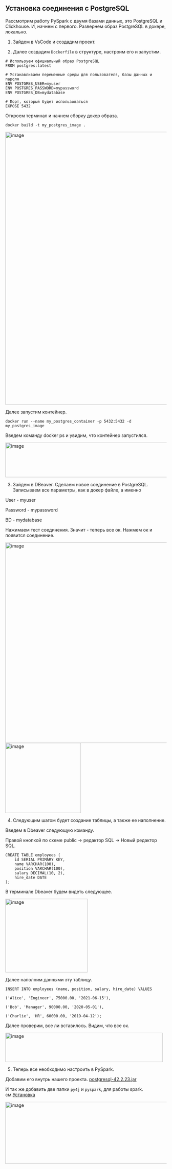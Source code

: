 ## Установка соединения c PostgreSQL

Рассмотрим работу PySpark с двумя базами данных, это PostgreSQL и Clickhouse. И, начнем с первого. Развернем образ PostgreSQL в докере, локально.

1. Зайдем в VsCode и создадим проект.

2. Далее создадим `Dockerfile` в структуре, настроим его и запустим.

```
# Используем официальный образ PostgreSQL
FROM postgres:latest

# Устанавливаем переменные среды для пользователя, базы данных и пароля
ENV POSTGRES_USER=myuser
ENV POSTGRES_PASSWORD=mypassword
ENV POSTGRES_DB=mydatabase

# Порт, который будет использоваться
EXPOSE 5432
```
                  
Откроем терминал и начнем сборку докер образа.

`docker build -t my_postgres_image .`

<img width="1020" height="849" alt="image" src="https://github.com/user-attachments/assets/c185d87f-7d3d-4efb-8f33-dfd809aaaaa7" />

Далее запустим контейнер.

`docker run --name my_postgres_container -p 5432:5432 -d my_postgres_image`
               
Введем команду docker ps и увидим, что контейнер запустился.

<img width="1292" height="108" alt="image" src="https://github.com/user-attachments/assets/966baadb-cd87-4567-9eea-390a3ee2f814" />

3. Зайдем в DBeaver. Сделаем новое соединение в PostgreSQL. Записываем все параметры, как в докер файле, а именно

User - myuser

Password -  mypassword

BD - mydatabase

Нажимаем тест соединения. Значит - теперь все ок. Нажмем ок и появится соединение.

<img width="694" height="624" alt="image" src="https://github.com/user-attachments/assets/9893afa8-41af-4ebc-9f70-03714cea0955" />

<img width="236" height="218" alt="image" src="https://github.com/user-attachments/assets/fc280d19-82b8-4c81-96d9-420dbab992a3" />

4. Следующим шагом будет создание таблицы, а также ее наполнение.

Введем в Dbeaver следующую команду.

Правой кнопкой по схеме public -> редактор SQL -> Новый редактор SQL.

```
CREATE TABLE employees (
    id SERIAL PRIMARY KEY,
    name VARCHAR(100),
    position VARCHAR(100),
    salary DECIMAL(10, 2),
    hire_date DATE
);
```

В терминале Dbeaver будем видеть следующее.

<img width="257" height="229" alt="image" src="https://github.com/user-attachments/assets/54f617d6-8864-4af4-a7f4-9d79c52c954e" />

Далее наполним данными эту таблицу.

```
INSERT INTO employees (name, position, salary, hire_date) VALUES

('Alice', 'Engineer', 75000.00, '2021-06-15'),

('Bob', 'Manager', 90000.00, '2020-05-01'),

('Charlie', 'HR', 60000.00, '2019-04-12');
```

Далее проверим, все ли вставилось. Видим, что все ок.

<img width="492" height="91" alt="image" src="https://github.com/user-attachments/assets/8039d46f-3c5f-4a9f-8f0f-40d901ded1c0" />

5. Теперь все необходимо настроить в PySpark.

Добавим его внутрь нашего проекта. [postgresql-42.2.23.jar](https://github.com/erohin94/Data-Engineer/blob/main/SPARK/%D0%9A%D0%B0%D0%BA%20%D0%BF%D0%BE%D0%B4%D0%BA%D0%BB%D1%8E%D1%87%D0%B8%D1%82%D1%8C%D1%81%D1%8F%20%D0%B8%D0%B7%20PySpark%20%D0%BA%20%D0%B1%D0%B0%D0%B7%D0%B0%D0%BC%20%D0%B4%D0%B0%D0%BD%D0%BD%D1%8B%D1%85%3F/postgresql-42.2.23.jar) 

И так же добавить две папки `py4j` и `pyspark`, для работы spark. см.[Установка](https://github.com/erohin94/Data-Engineer/tree/main/SPARK/%D0%A3%D1%81%D1%82%D0%B0%D0%BD%D0%BE%D0%B2%D0%BA%D0%B0)

<img width="640" height="193" alt="image" src="https://github.com/user-attachments/assets/7a162bba-268a-4058-9389-c4a601c5b96f" />

